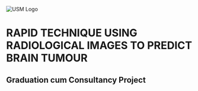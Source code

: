 ![USM Logo](https://www.usm.my/templates/yootheme/cache/usm-white-475e851a.png)
# RAPID TECHNIQUE USING RADIOLOGICAL IMAGES TO PREDICT BRAIN TUMOUR
## Graduation cum Consultancy Project

